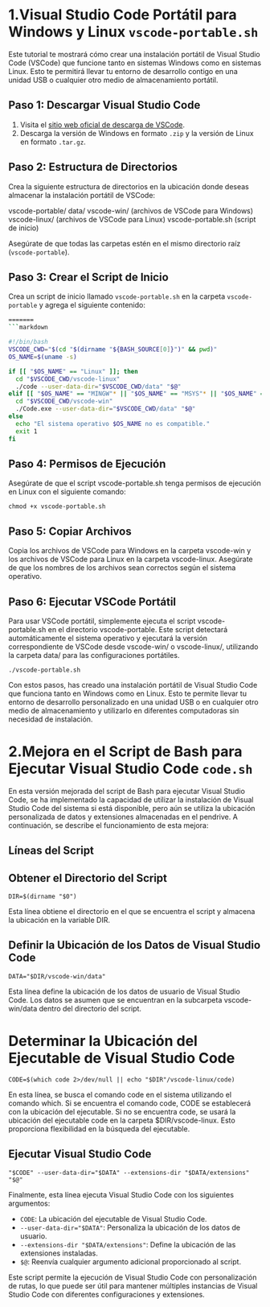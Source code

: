 # 1.Visual Studio Code Portátil para Windows y Linux `vscode-portable.sh`

Este tutorial te mostrará cómo crear una instalación portátil de Visual Studio Code (VSCode) que funcione tanto en sistemas Windows como en sistemas Linux. Esto te permitirá llevar tu entorno de desarrollo contigo en una unidad USB o cualquier otro medio de almacenamiento portátil.

## Paso 1: Descargar Visual Studio Code

1. Visita el [sitio web oficial de descarga de VSCode](https://code.visualstudio.com/).
2. Descarga la versión de Windows en formato `.zip` y la versión de Linux en formato `.tar.gz`.

## Paso 2: Estructura de Directorios

Crea la siguiente estructura de directorios en la ubicación donde deseas almacenar la instalación portátil de VSCode:

vscode-portable/
data/
vscode-win/
(archivos de VSCode para Windows)
vscode-linux/
(archivos de VSCode para Linux)
vscode-portable.sh (script de inicio)


Asegúrate de que todas las carpetas estén en el mismo directorio raíz (`vscode-portable`).

## Paso 3: Crear el Script de Inicio

Crea un script de inicio llamado `vscode-portable.sh` en la carpeta `vscode-portable` y agrega el siguiente contenido:

```bash
=======
```markdown

#!/bin/bash
VSCODE_CWD="$(cd "$(dirname "${BASH_SOURCE[0]}")" && pwd)"
OS_NAME=$(uname -s)

if [[ "$OS_NAME" == "Linux" ]]; then
  cd "$VSCODE_CWD/vscode-linux"
  ./code --user-data-dir="$VSCODE_CWD/data" "$@"
elif [[ "$OS_NAME" == "MINGW"* || "$OS_NAME" == "MSYS"* || "$OS_NAME" == "CYGWIN"* ]]; then
  cd "$VSCODE_CWD/vscode-win"
  ./Code.exe --user-data-dir="$VSCODE_CWD/data" "$@"
else
  echo "El sistema operativo $OS_NAME no es compatible."
  exit 1
fi

```

## Paso 4: Permisos de Ejecución

Asegúrate de que el script vscode-portable.sh tenga permisos de ejecución en Linux con el siguiente comando:

```
chmod +x vscode-portable.sh
```

## Paso 5: Copiar Archivos

Copia los archivos de VSCode para Windows en la carpeta vscode-win y los archivos de VSCode para Linux en la carpeta vscode-linux. Asegúrate de que los nombres de los archivos sean correctos según el sistema operativo.

## Paso 6: Ejecutar VSCode Portátil

Para usar VSCode portátil, simplemente ejecuta el script vscode-portable.sh en el directorio vscode-portable. Este script detectará automáticamente el sistema operativo y ejecutará la versión correspondiente de VSCode desde vscode-win/ o vscode-linux/, utilizando la carpeta data/ para las configuraciones portátiles.

```
./vscode-portable.sh
```

Con estos pasos, has creado una instalación portátil de Visual Studio Code que funciona tanto en Windows como en Linux. Esto te permite llevar tu entorno de desarrollo personalizado en una unidad USB o en cualquier otro medio de almacenamiento y utilizarlo en diferentes computadoras sin necesidad de instalación.

# 2.Mejora en el Script de Bash para Ejecutar Visual Studio Code `code.sh`

En esta versión mejorada del script de Bash para ejecutar Visual Studio Code, se ha implementado la capacidad de utilizar la instalación de Visual Studio Code del sistema si está disponible, pero aún se utiliza la ubicación personalizada de datos y extensiones almacenadas en el pendrive. A continuación, se describe el funcionamiento de esta mejora:

## Líneas del Script

## Obtener el Directorio del Script

```
DIR=$(dirname "$0")
```

Esta línea obtiene el directorio en el que se encuentra el script y almacena la ubicación en la variable DIR.

## Definir la Ubicación de los Datos de Visual Studio Code

```
DATA="$DIR/vscode-win/data"
```

Esta línea define la ubicación de los datos de usuario de Visual Studio Code. Los datos se asumen que se encuentran en la subcarpeta vscode-win/data dentro del directorio del script.

# Determinar la Ubicación del Ejecutable de Visual Studio Code

```
CODE=$(which code 2>/dev/null || echo "$DIR"/vscode-linux/code)
```

En esta línea, se busca el comando code en el sistema utilizando el comando which. Si se encuentra el comando code, CODE se establecerá con la ubicación del ejecutable. Si no se encuentra code, se usará la ubicación del ejecutable code en la carpeta $DIR/vscode-linux. Esto proporciona flexibilidad en la búsqueda del ejecutable.

## Ejecutar Visual Studio Code

```
"$CODE" --user-data-dir="$DATA" --extensions-dir "$DATA/extensions" "$@"
```

Finalmente, esta línea ejecuta Visual Studio Code con los siguientes argumentos:

- ``CODE``: La ubicación del ejecutable de Visual Studio Code.
- ``--user-data-dir="$DATA"``: Personaliza la ubicación de los datos de usuario.
- ``--extensions-dir "$DATA/extensions"``: Define la ubicación de las extensiones instaladas.
- ``$@``: Reenvía cualquier argumento adicional proporcionado al script.

Este script permite la ejecución de Visual Studio Code con personalización de rutas, lo que puede ser útil para mantener múltiples instancias de Visual Studio Code con diferentes configuraciones y extensiones.
